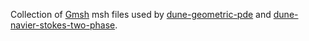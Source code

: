 Collection of [Gmsh][0] msh files used by [dune-geometric-pde][1] and [dune-navier-stokes-two-phase][2].

[0]: http://gmsh.info/
[1]: https://github.com/magnese/dune-repo/blob/master/dune-geometric-pde/
[2]: https://github.com/magnese/dune-repo/blob/master/dune-navier-stokes-two-phase/
